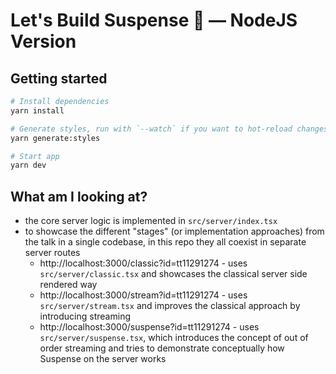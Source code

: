 # Let's Build Suspense 🥁 — NodeJS Version

## Getting started

```bash
# Install dependencies
yarn install

# Generate styles, run with `--watch` if you want to hot-reload changes
yarn generate:styles

# Start app
yarn dev
```

## What am I looking at?

- the core server logic is implemented in `src/server/index.tsx`
- to showcase the different "stages" (or implementation approaches) from the talk in a single codebase, in this repo they all coexist in separate server routes
  - http://localhost:3000/classic?id=tt11291274 - uses `src/server/classic.tsx` and showcases the classical server side rendered way
  - http://localhost:3000/stream?id=tt11291274 - uses `src/server/stream.tsx` and improves the classical approach by introducing streaming
  - http://localhost:3000/suspense?id=tt11291274 - uses `src/server/suspense.tsx`, which introduces the concept of out of order streaming and tries to demonstrate conceptually how Suspense on the server works
